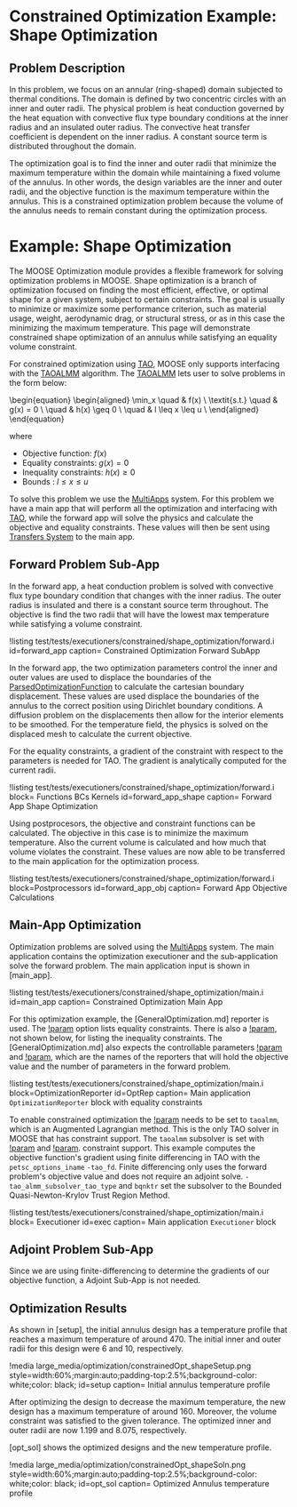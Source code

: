 # Constrained Optimization Example: Shape Optimization

## Problem Description

In this problem, we focus on an annular (ring-shaped) domain subjected to
thermal conditions. The domain is defined by two concentric circles with an
inner and outer radii. The physical problem is heat conduction governed by the
heat equation with convective flux type boundary conditions at the inner radius
and an insulated outer radius. The convective heat transfer coefficient is
dependent on the inner radius. A constant source term is distributed throughout
the domain.

The optimization goal is to find the inner and outer radii that minimize the
maximum temperature within the domain while maintaining a fixed volume of the
annulus. In other words, the design variables are the inner and outer radii,
and the objective function is the maximum temperature within the annulus. This
is a constrained optimization problem because the volume of the annulus needs to
remain constant during the optimization process.


# Example: Shape Optimization

The MOOSE Optimization module provides a flexible framework for solving
optimization problems in MOOSE. Shape
optimization is a branch of optimization focused on finding the most efficient,
effective, or optimal shape for a given system, subject to certain constraints.
The goal is usually to minimize or maximize some performance criterion, such as
material usage, weight, aerodynamic drag, or structural stress, or as in this
case the minimizing the maximum temperature. This page will demonstrate constrained shape
optimization of an annulus while satisfying an equality volume constraint.

For constrained optimization using
[TAO](https://petsc.org/release/docs/manual/tao/), MOOSE only supports
interfacing with the
 [TAOALMM](https://petsc.org/release/manualpages/Tao/TAOALMM/) algorithm. The
 [TAOALMM](https://petsc.org/release/manualpages/Tao/TAOALMM/)  lets user to
 solve problems in the form below:

\begin{equation}
\begin{aligned}
\min_x \quad &  f(x) \\
\textit{s.t.} \quad & g(x) = 0 \\
\quad & h(x) \geq 0  \\
\quad & l \leq x \leq u \\
\end{aligned}
\end{equation}

where

- Objective function: $f(x)$
- Equality constraints: $g(x) = 0$
- Inequality constraints: $h(x) \geq 0$
- Bounds : $l \leq x \leq u$

To solve this problem we use the [MultiApps](MultiApps/index.md) system. For
this problem we have a main app that will perform all the optimization and
interfacing with [TAO](https://petsc.org/release/docs/manual/tao/), while the
forward app will solve the physics and calculate the objective and equality
constraints. These values will then be sent using
[Transfers System](Transfers/index.md) to the main app.

## Forward Problem Sub-App

In the forward app, a heat conduction problem is solved with convective flux
type boundary condition that changes with the inner radius. The outer radius is
insulated and there is a constant source term throughout. The objective is
find the two radii that will have the lowest max temperature while satisfying a
volume constraint.

!listing test/tests/executioners/constrained/shape_optimization/forward.i
         id=forward_app
         caption= Constrained Optimization Forward SubApp

In the forward app, the two optimization parameters control the inner and outer
values are used to displace the boundaries of the
[ParsedOptimizationFunction](/Functions/ParsedOptimizationFunction) to calculate
the cartesian boundary displacement. These
values are used displace the boundaries of the
annulus to the correct position using Dirichlet boundary conditions. A diffusion
problem on the displacements then allow for the interior elements to be
smoothed. For the temperature field, the physics is solved on the displaced mesh
to calculate the current objective.

For the equality constraints, a gradient of the constraint with respect to the
parameters is needed for TAO. The gradient is analytically computed for the
current radii.

!listing test/tests/executioners/constrained/shape_optimization/forward.i
         block= Functions BCs Kernels
         id=forward_app_shape
         caption= Forward App Shape Optimization

Using postprocesors, the objective and constraint functions can be calculated.
The objective in this case is to minimize the maximum temperature. Also the
current volume is calculated and how much that volume violates the constraint.
These values are now able to be transferred to the main application for the
optimization process.


!listing test/tests/executioners/constrained/shape_optimization/forward.i
         block=Postprocessors
         id=forward_app_obj
         caption= Forward App Objective Calculations

## Main-App Optimization

Optimization problems are solved using the [MultiApps](MultiApps/index.md)
system.  The main application contains the optimization executioner and the
sub-application solve the forward problem.   The main application input
is shown in [main_app].

!listing test/tests/executioners/constrained/shape_optimization/main.i
         id=main_app
         caption= Constrained Optimization Main App

For this optimization example, the [GeneralOptimization.md] reporter is used. The
[!param](/OptimizationReporter/OptimizationReporter/equality_names) option lists
equality constraints. There is also a
[!param](/OptimizationReporter/OptimizationReporter/inequality_names), not shown
below, for listing the inequality constraints. The
[GeneralOptimization.md] also expects
the controllable parameters
[!param](/OptimizationReporter/GeneralOptimization/objective_name) and
[!param](/OptimizationReporter/GeneralOptimization/num_values_name), which
are the names of the reporters that will hold the objective value and the number
of parameters in the forward problem.


!listing test/tests/executioners/constrained/shape_optimization/main.i
         block=OptimizationReporter
         id=OptRep
         caption= Main application `OptimizationReporter` block with equality
         constraints

To enable constrained optimization the
[!param](/Executioner/Optimize/tao_solver) needs to be set to `taoalmm`, which
is an Augmented Lagrangian method. This is the only TAO solver in MOOSE that has
constraint support. The `taoalmm` subsolver is set with [!param](/Executioner/Optimize/petsc_options_iname) and
[!param](/Executioner/Optimize/petsc_options_value).
constraint support. This example computes the objective function's gradient using finite differencing in TAO with the `petsc_options_iname` `-tao_fd`.  Finite differencing only uses the forward problem's objective value and does not require an adjoint solve.
`-tao_almm_subsolver_tao_type` and  `bqnktr` set the subsolver to the Bounded Quasi-Newton-Krylov
Trust Region Method.

!listing test/tests/executioners/constrained/shape_optimization/main.i
        block= Executioner
        id=exec
        caption= Main application `Executioner` block

## Adjoint Problem Sub-App

Since we are using finite-differencing to determine the gradients of our
objective function, a Adjoint Sub-App is not needed.

## Optimization Results

As shown in [setup], the initial annulus design has a temperature profile that
reaches a maximum temperature of around 470. The initial inner and outer radii
for this design were 6 and 10, respectively.

!media large_media/optimization/constrainedOpt_shapeSetup.png
        style=width:60%;margin:auto;padding-top:2.5%;background-color: white;color: black;
        id=setup
        caption= Initial annulus temperature profile

After optimizing the design to decrease the maximum temperature, the new design
has a maximum temperature of around 160. Moreover, the volume constraint was
satisfied to the given tolerance. The optimized inner and outer radii are now
1.199 and 8.075, respectively.

[opt_sol] shows the optimized designs and the new temperature profile.

!media large_media/optimization/constrainedOpt_shapeSoln.png
        style=width:60%;margin:auto;padding-top:2.5%;background-color: white;color: black;
        id=opt_sol
        caption= Optimized Annulus temperature profile

